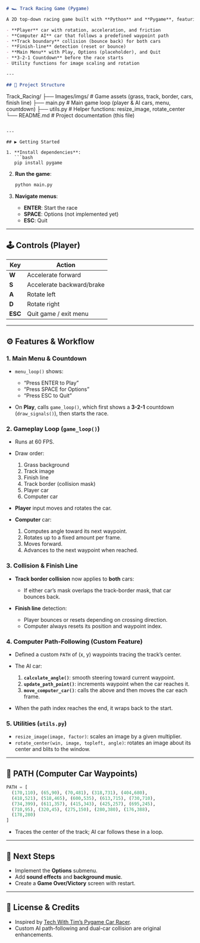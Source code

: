 ```markdown
# 🏎️ Track Racing Game (Pygame)

A 2D top-down racing game built with **Python** and **Pygame**, featuring:

- **Player** car with rotation, acceleration, and friction  
- **Computer AI** car that follows a predefined waypoint path  
- **Track boundary** collision (bounce back) for both cars  
- **Finish-line** detection (reset or bounce)  
- **Main Menu** with Play, Options (placeholder), and Quit  
- **3-2-1 Countdown** before the race starts  
- Utility functions for image scaling and rotation

---

## 📁 Project Structure

```

Track\_Racing/
├── Images/imgs/         # Game assets (grass, track, border, cars, finish line)
├── main.py              # Main game loop (player & AI cars, menu, countdown)
├── utils.py             # Helper functions: resize\_image, rotate\_center
└── README.md            # Project documentation (this file)

````

---

## ▶️ Getting Started

1. **Install dependencies**:
   ```bash
   pip install pygame
````

2. **Run the game**:

   ```bash
   python main.py
   ```
3. **Navigate menus**:

   * **ENTER**: Start the race
   * **SPACE**: Options (not implemented yet)
   * **ESC**: Quit

---

## 🕹️ Controls (Player)

| Key     | Action                    |
| ------- | ------------------------- |
| **W**   | Accelerate forward        |
| **S**   | Accelerate backward/brake |
| **A**   | Rotate left               |
| **D**   | Rotate right              |
| **ESC** | Quit game / exit menu     |

---

## ⚙️ Features & Workflow

### 1. Main Menu & Countdown

* `menu_loop()` shows:

  * “Press ENTER to Play”
  * “Press SPACE for Options”
  * “Press ESC to Quit”
* On **Play**, calls `game_loop()`, which first shows a **3-2-1** countdown (`draw_signals()`), then starts the race.

### 2. Gameplay Loop (`game_loop()`)

* Runs at 60 FPS.
* Draw order:

  1. Grass background
  2. Track image
  3. Finish line
  4. Track border (collision mask)
  5. Player car
  6. Computer car
* **Player** input moves and rotates the car.
* **Computer** car:

  1. Computes angle toward its next waypoint.
  2. Rotates up to a fixed amount per frame.
  3. Moves forward.
  4. Advances to the next waypoint when reached.

### 3. Collision & Finish Line

* **Track border collision** now applies to **both** cars:

  * If either car’s mask overlaps the track-border mask, that car bounces back.
* **Finish line** detection:

  * Player bounces or resets depending on crossing direction.
  * Computer always resets its position and waypoint index.

### 4. Computer Path-Following (Custom Feature)

* Defined a custom `PATH` of (x, y) waypoints tracing the track’s center.
* The AI car:

  1. **`calculate_angle()`**: smooth steering toward current waypoint.
  2. **`update_path_point()`**: increments waypoint when the car reaches it.
  3. **`move_computer_car()`**: calls the above and then moves the car each frame.
* When the path index reaches the end, it wraps back to the start.

### 5. Utilities (`utils.py`)

* `resize_image(image, factor)`: scales an image by a given multiplier.
* `rotate_center(win, image, topleft, angle)`: rotates an image about its center and blits to the window.

---

## 🔄 PATH (Computer Car Waypoints)

```python
PATH = [
  (170,110), (65,90), (70,481), (318,731), (404,680),
  (418,521), (518,465), (600,535), (613,715), (730,710),
  (734,399), (611,357), (415,343), (425,257), (695,245),
  (710,95), (320,45), (275,150), (280,380), (176,388),
  (178,280)
]
```

* Traces the center of the track; AI car follows these in a loop.

---

## 📌 Next Steps

* Implement the **Options** submenu.
* Add **sound effects** and **background music**.
* Create a **Game Over/Victory** screen with restart.

---

## 📄 License & Credits

* Inspired by [Tech With Tim’s Pygame Car Racer](https://github.com/techwithtim/Pygame-Car-Racer).
* Custom AI path-following and dual-car collision are original enhancements.

```
